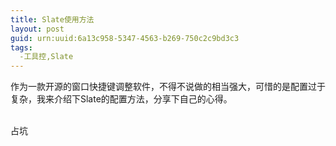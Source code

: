 ```yaml
---
title: Slate使用方法
layout: post
guid: urn:uuid:6a13c958-5347-4563-b269-750c2c9bd3c3
tags:
  -工具控,Slate
---
```

作为一款开源的窗口快捷键调整软件，不得不说做的相当强大，可惜的是配置过于复杂，我来介绍下Slate的配置方法，分享下自己的心得。

<br />
占坑
